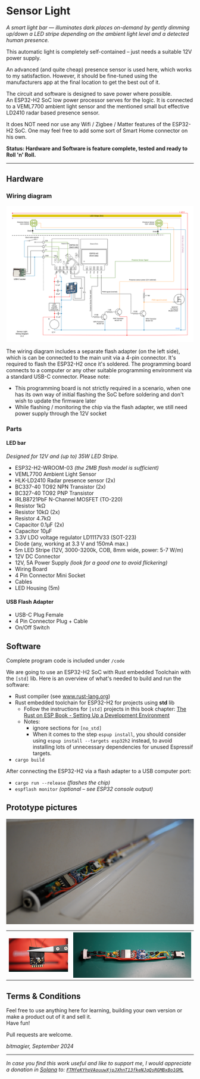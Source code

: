 # Sensor Light

_A smart light bar — illuminates dark places on-demand by gently dimming up/down a LED stripe depending on the ambient light level and a detected human presence._

This automatic light is completely self-contained – just needs a suitable 12V power supply.

An advanced (and quite cheap) presence sensor is used here, which works to my satisfaction. However, it should be fine-tuned using the manufacturers app at the final location to get the best out of it.

The circuit and software is designed to save power where possible.  
An ESP32-H2 SoC low power processor serves for the logic. It is connected to a VEML7700 ambient light sensor and the mentioned small but effective LD2410 radar based presence sensor.

It does NOT need nor use any Wifi / Zigbee / Matter features of the ESP32-H2 SoC. One may feel free to add some sort of Smart Home connector on his own.

__Status: Hardware and Software is feature complete, tested and ready to Roll 'n' Roll.__

---
## Hardware
### Wiring diagram
<a>
    <source media="(prefers-color-scheme: dark)" srcset="hardware/wiring_diagram_dark.svg">
    <source media="(prefers-color-scheme: light)" srcset="hardware/wiring_diagram_light.svg">
    <img alt="Wiring diagram" src="hardware/wiring_diagram_light.svg">
</a>

The wiring diagram includes a separate flash adapter (on the left side), which is can be connected to the main unit via a 4-pin connector. It's required to flash the ESP32-H2 once it's soldered.
The programming board connects to a computer or any other suitable programming environment via a standard USB-C connector.
Please note:
- This programming board is not strictly required in a scenario, when one has its own way of initial flashing the SoC before soldering and don't wish to update the firmware later
- While flashing / monitoring the chip via the flash adapter, we still need power supply through the 12V socket

### Parts 

#### LED bar 

_Designed for 12V and (up to) 35W LED Stripe._

- ESP32-H2-WROOM-03 _(the 2MB flash model is sufficient)_
- VEML7700 Ambient Light Sensor
- HLK-LD2410 Radar presence sensor (2x)
- BC337-40 TO92 NPN Transistor (2x)
- BC327-40 TO92 PNP Transistor
- IRLB8721PbF N-Channel MOSFET (TO-220)
- Resistor 1kΩ
- Resistor 10kΩ (2x)
- Resistor 4.7kΩ
- Capacitor 0.1µF (2x)
- Capacitor 10µF
- 3.3V LDO voltage regulator LD1117V33 (SOT-223)
- Diode (any, working at 3.3 V and 150mA max.)
- 5m LED Stripe (12V, 3000-3200k, COB, 8mm wide, power: 5-7 W/m)
- 12V DC Connector
- 12V, 5A Power Supply _(look for a good one to avoid flickering)_
- Wiring Board
- 4 Pin Connector Mini Socket
- Cables
- LED Housing (5m)

#### USB Flash Adapter
- USB-C Plug Female
- 4 Pin Connector Plug + Cable
- On/Off Switch

## Software

Complete program code is included under `/code` 

We are going to use an ESP32-H2 SoC with Rust embedded Toolchain with the `[std]` lib.
Here is an overview of what's needed to build and run the software:

- Rust compiler (see www.rust-lang.org) 
- Rust embedded toolchain for ESP32-H2 for projects using __std__ lib
    - Follow the instructions for `[std]` projects in this book chapter:
        [The Rust on ESP Book - Setting Up a Development Environment](https://esp-rs.github.io/book/installation/index.html)
    - Notes:
      - ignore sections for `[no_std]` 
      - When it comes to the step `espup install`, you should consider using `espup install --targets esp32h2` instead, to avoid installing lots of unnecessary dependencies for unused Espressif targets.
- `cargo build`
 
After connecting the ESP32-H2 via a flash adapter to a USB computer port: 
- `cargo run --release`  _(flashes the chip)_
- `espflash monitor` _(optional – see ESP32 console output)_ 

## Prototype pictures

<a>
    <img src="hardware/pictures/light_bar_final.png" alt="Light bar sketch" width="600">
</a>

<a>
    <table style="border-style: none">
        <tr>
            <th><img src="./hardware/pictures/esp32h2.png" alt="drawing" width="300"/></th>
            <th><img src="./hardware/pictures/main_board_complete.png" alt="drawing" width="600"></th>
        </tr>
    </table>
</a>

## Terms & Conditions

Feel free to use anything here for learning, building your own version or make a product out of it and sell it.  
Have fun!

Pull requests are welcome.

_bitmagier, September 2024_

---

_In case you find this work useful and like to support me, I would appreciate a donation in [Solana](https://solana.com/) to: [`FTMfeKYhpVAouuwXjpJXhnT13fkeNJqQsRGMBxBo1GML`](./hardware/pictures/solana_wallet.png)_
